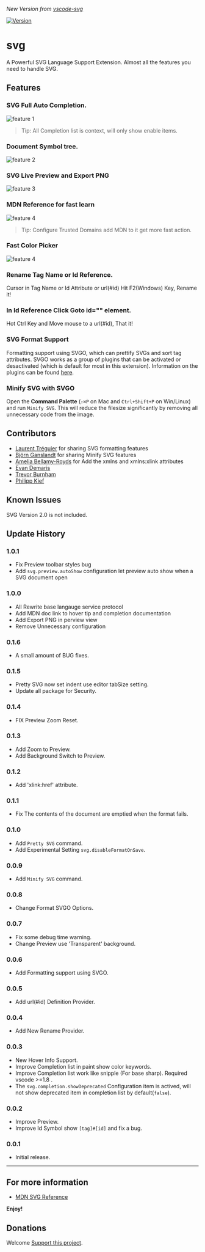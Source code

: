 *New Version from [vscode-svg](https://github.com/lishu/vscode-svg)*

[![Version](https://vsmarketplacebadge.apphb.com/version/jock.svg.svg)](https://marketplace.visualstudio.com/items?itemName=jock.svg)

# svg

A Powerful SVG Language Support Extension.
Almost all the features you need to handle SVG.

## Features

### SVG Full Auto Completion.

![feature 1](images/f1s.gif)

> Tip: All Completion list is context, will only show enable items.

### Document Symbol tree.

![feature 2](images/f3.png)

### SVG Live Preview and Export PNG

![feature 3](images/f2s.gif)

### MDN Reference for fast learn

![feature 4](images/f3s.gif)

> Tip: Configure Trusted Domains add MDN to it get more fast action.

### Fast Color Picker

![feature 4](images/f4s.gif)

### Rename Tag Name or Id Reference.

Cursor in Tag Name or Id Attribute or url(#id) Hit F2(Windows) Key, Rename it!

### In Id Reference Click Goto id="" element.

Hot Ctrl Key and Move mouse to a url(#id), That it!

### SVG Format Support
Formatting support using SVGO, which can prettify SVGs and sort tag attributes.
SVGO works as a group of plugins that can be activated or desactivated (which is default for most in this extension).
Information on the plugins can be found [here](https://www.npmjs.com/package/svgo).

### Minify SVG with SVGO

Open the **Command Palette** (`⇧⌘P` on Mac and `Ctrl+Shift+P` on Win/Linux) and run `Minify SVG`. This will reduce the filesize significantly by removing all unnecessary code from the image.

## Contributors

* [Laurent Tréguier](https://github.com/LaurentTreguier) for sharing SVG formatting features
* [Björn Ganslandt](https://github.com/Ansimorph) for sharing Minify SVG features
* [Amelia Bellamy-Royds](https://github.com/AmeliaBR) for Add the xmlns and xmlns:xlink attributes
* [Evan Demaris](https://github.com/evandemaris)
* [Trevor Burnham](https://github.com/TrevorBurnham)
* [Philipp Kief](https://github.com/PKief)

## Known Issues

SVG Version 2.0 is not included.

## Update History

### 1.0.1
* Fix Preview toolbar styles bug
* Add `svg.preview.autoShow` configuration let preview auto show when a SVG document open

### 1.0.0
* All Rewrite base langauge service protocol
* Add MDN doc link to hover tip and completion documentation
* Add Export PNG in perview view
* Remove Unnecessary configuration

### 0.1.6
* A small amount of BUG fixes.

### 0.1.5
* Pretty SVG now set indent use editor tabSize setting.
* Update all package for Security.

### 0.1.4
* FIX Preview Zoom Reset.

### 0.1.3
* Add Zoom to Preview.
* Add Background Switch to Preview.

### 0.1.2
* Add 'xlink:href' attribute.

### 0.1.1
* Fix The contents of the document are emptied when the format fails.

### 0.1.0
* Add `Pretty SVG` command.
* Add Experimental Setting `svg.disableFormatOnSave`.

### 0.0.9
* Add `Minify SVG` command.

### 0.0.8
* Change Format SVGO Options.

### 0.0.7
* Fix some debug time warning.
* Change Preview use 'Transparent' background.

### 0.0.6
* Add Formatting support using SVGO.

### 0.0.5
* Add url(#id) Definition Provider.

### 0.0.4
* Add New Rename Provider.

### 0.0.3
* New Hover Info Support.
* Improve Completion list in paint show color keywords.
* Improve Completion list work like snipple (For base sharp). Required vscode >=1.8 .
* The `svg.completion.showDeprecated` Configuration item is actived, will not show deprecated item in completion list by default(`false`).

### 0.0.2

* Improve Preview.
* Improve Id Symbol show `[tag]#[id]` and fix a bug.

### 0.0.1

* Initial release.

-----------------------------------------------------------------------------------------------------------
## For more information

* [MDN SVG Reference](https://developer.mozilla.org/en-US/docs/Web/SVG)

**Enjoy!**

## Donations
Welcome [Support this project](Donations.md).